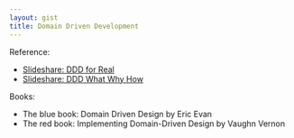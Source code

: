 ```yaml
---
layout: gist
title: Domain Driven Development
---
```


Reference:
- [Slideshare: DDD for Real](https://www.slideshare.net/cyriux/ddd-for-real)
- [Slideshare: DDD What Why How](https://www.slideshare.net/alexeyzimarev/ddd-what-why-how-74199460)

Books: 
- The blue book: Domain Driven Design by Eric Evan
- The red book: Implementing Domain-Driven Design by Vaughn Vernon